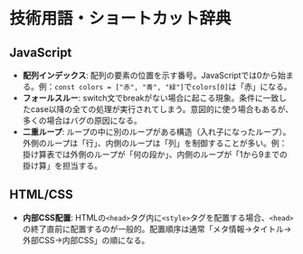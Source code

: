 # 技術用語・ショートカット辞典

## JavaScript
- **配列インデックス**: 配列の要素の位置を示す番号。JavaScriptでは0から始まる。例：`const colors = ["赤", "青", "緑"]`で`colors[0]`は「赤」になる。
- **フォールスルー**: switch文でbreakがない場合に起こる現象。条件に一致したcase以降の全ての処理が実行されてしまう。意図的に使う場合もあるが、多くの場合はバグの原因になる。
- **二重ループ**: ループの中に別のループがある構造（入れ子になったループ）。外側のループは「行」、内側のループは「列」を制御することが多い。例：掛け算表では外側のループが「何の段か」、内側のループが「1から9までの掛け算」を担当する。

## HTML/CSS
- **内部CSS配置**: HTMLの`<head>`タグ内に`<style>`タグを配置する場合、`<head>`の終了直前に配置するのが一般的。配置順序は通常「メタ情報→タイトル→外部CSS→内部CSS」の順になる。 